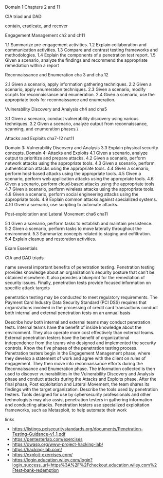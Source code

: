 Domain 1 Chapters 2 and 11

CIA triad and DAD 

contain, eradicate, and recover

Engagement Management ch2 and ch11

1.1 Summarize pre‐engagement activities. 1.2 Explain collaboration and communication activities. 1.3 Compare and contrast testing frameworks and methodologies. 1.4 Explain the components of a penetration test report. 1.5 Given a scenario, analyze the findings and recommend the appropriate remediation within a report


Reconnaissance and Enumeration cha 3 and cha 12

2.1 Given a scenario, apply information gathering techniques. 2.2 Given a scenario, apply enumeration techniques. 2.3 Given a scenario, modify scripts for reconnaissance and enumeration. 2.4 Given a scenario, use the appropriate tools for reconnaissance and enumeration.


Vulnerability Discovery and Analysis ch4 and cha5

3.1 Given a scenario, conduct vulnerability discovery using various techniques. 3.2 Given a scenario, analyze output from reconnaissance, scanning, and enumeration phases.\


Attacks and Exploits cha7-12 not11

Domain 3: Vulnerability Discovery and Analysis 3.3 Explain physical security concepts. Domain 4: Attacks and Exploits 4.1 Given a scenario, analyze output to prioritize and prepare attacks. 4.2 Given a scenario, perform network attacks using the appropriate tools. 4.3 Given a scenario, perform authentication attacks using the appropriate tools. 4.4 Given a scenario, perform host‐based attacks using the appropriate tools. 4.5 Given a scenario, perform web application attacks using the appropriate tools. 4.6 Given a scenario, perform cloud‐based attacks using the appropriate tools. 4.7 Given a scenario, perform wireless attacks using the appropriate tools. 4.8 Given a scenario, perform social engineering attacks using the appropriate tools. 4.9 Explain common attacks against specialized systems. 4.10 Given a scenario, use scripting to automate attacks.


Post‐exploitation and Lateral Movement cha6 cha11

5.1 Given a scenario, perform tasks to establish and maintain persistence. 5.2 Given a scenario, perform tasks to move laterally throughout the environment. 5.3 Summarize concepts related to staging and exfiltration. 5.4 Explain cleanup and restoration activities.

Exam Essentials

CIA and DAD triads

name several important benefits of penetration testing. Penetration testing provides knowledge about an organization's security posture that can't be obtained elsewhere. It also provides a blueprint for the remediation of security issues. Finally, penetration tests provide focused information on specific attack targets

penetration testing may be conducted to meet regulatory requirements. The Payment Card Industry Data Security Standard (PCI DSS) requires that organizations involved in the processing of credit card transactions conduct both internal and external penetration tests on an annual basis

Describe how both internal and external teams may conduct penetration tests. Internal teams have the benefit of inside knowledge about the environment. They also operate more cost effectively than external teams. External penetration testers have the benefit of organizational independence from the teams who designed and implemented the security controls. Know the five phases of the penetration testing process. Penetration testers begin in the Engagement Management phase, where they develop a statement of work and agree with the client on rules of engagement. They then move into reconnaissance efforts during the Reconnaissance and Enumeration phase. The information collected is then used to discover vulnerabilities in the Vulnerability Discovery and Analysis phase and conduct attacks during the Attacks and Exploits phase. After the final phase, Post exploitation and Lateral Movement, the team shares its findings with the target organization. Describe the tools used by penetration testers. Tools designed for use by cybersecurity professionals and other technologists may also assist penetration testers in gathering information and conducting attacks. Penetration testers use specialized exploitation frameworks, such as Metasploit, to help automate their work

links  
- https://listings.pcisecuritystandards.org/documents/Penetration-Testing-Guidance-v1_1.pdf
- https://pentesterlab.com/exercises
- https://owasp.org/www-project-hacking-lab/
- https://hacking-lab.com/
- https://exploit-exercises.com/
- https://login.education.wiley.com/login?login_success_url=https%3A%2F%2Fcheckout.education.wiley.com%2Ftest-bank-redemption 
